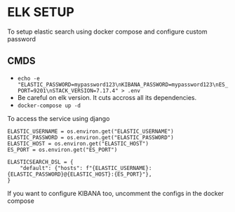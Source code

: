 # ELK SETUP

To setup elastic search using docker compose and configure custom password

## CMDS

- `echo -e "ELASTIC_PASSWORD=mypassword123\nKIBANA_PASSWORD=mypassword123\nES_PORT=9201\nSTACK_VERSION=7.17.4" > .env`
- Be careful on elk version. It cuts accross all its dependencies.
- `docker-compose up -d`

To access the service using django

```
ELASTIC_USERNAME = os.environ.get("ELASTIC_USERNAME")
ELASTIC_PASSWORD = os.environ.get("ELASTIC_PASSWORD")
ELASTIC_HOST = os.environ.get("ELASTIC_HOST")
ES_PORT = os.environ.get("ES_PORT")

ELASTICSEARCH_DSL = {
    "default": {"hosts": f"{ELASTIC_USERNAME}:{ELASTIC_PASSWORD}@{ELASTIC_HOST}:{ES_PORT}"},
}

```

If you want to configure KIBANA too, uncomment the configs in the docker compose
